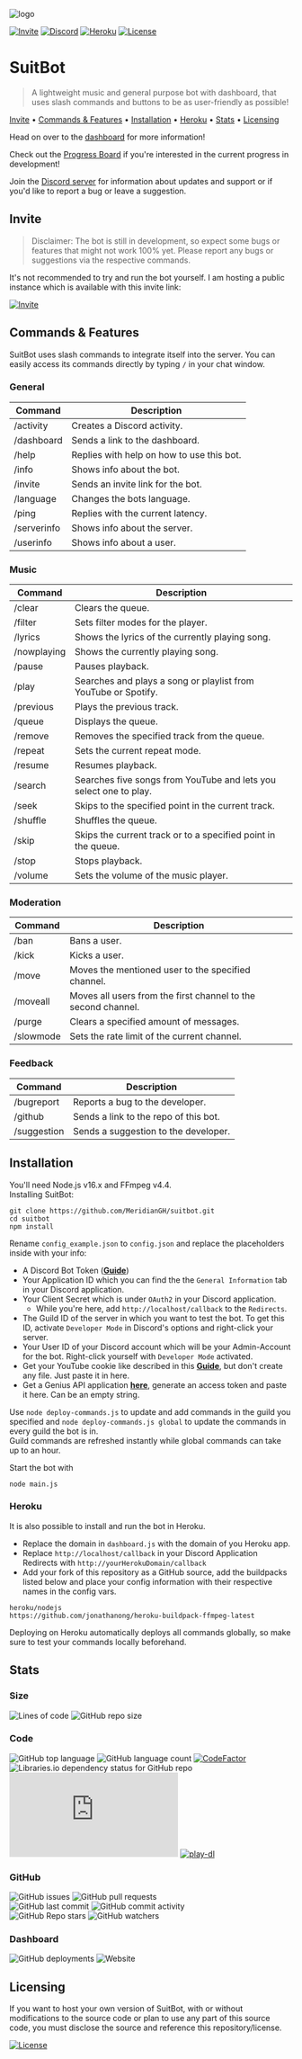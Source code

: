 ![logo](https://repository-images.githubusercontent.com/406747355/0c0fcbbd-8dab-4259-a5d6-d8cc5069ef37)

[![Invite](https://img.shields.io/static/v1?style=for-the-badge&logo=discord&label=Invite&message=SuitBot&color=000000)](https://discord.com/oauth2/authorize?client_id=887122733010411611&scope=bot%20applications.commands&permissions=2167425024)
[![Discord](https://shields.io/discord/610498937874546699?style=for-the-badge&logo=discord&label=discord)](https://discord.gg/qX2CBrrUpf)
[![Heroku](https://img.shields.io/static/v1?label=Hosted%20with&message=Heroku&color=7056bf&style=for-the-badge&logo=heroku)](https://www.heroku.com)
[![License](https://img.shields.io/github/license/MeridianGH/suitbot?logo=gnu&style=for-the-badge)](https://github.com/MeridianGH/suitbot/blob/main/LICENSE.md)

# SuitBot

> A lightweight music and general purpose bot with dashboard, that uses slash commands and buttons to be as user-friendly as possible!

[Invite](#Invite) • [Commands & Features](#Commands--Features) • [Installation](#Installation) • [Heroku](#Heroku) • [Stats](#Stats) • [Licensing](#Licensing)

Head on over to the [dashboard](https://suitbot.xyz) for more information!

Check out the [Progress Board](https://github.com/MeridianGH/suitbot/projects/1) if you're interested in the current progress in development!

Join the [Discord server](https://discord.gg/qX2CBrrUpf) for information about updates and support or if you'd like to report a bug or leave a suggestion.

## Invite
> Disclaimer: The bot is still in development, so expect some bugs or features that might not work 100% yet. Please report any bugs or suggestions via the respective commands.

It's not recommended to try and run the bot yourself. I am hosting a public instance which is available with this invite link:

[![Invite](https://img.shields.io/static/v1?style=for-the-badge&logo=discord&label=&labelColor=212121&message=Invite&color=212121)](https://discord.com/oauth2/authorize?client_id=887122733010411611&scope=bot%20applications.commands&permissions=2167425024)

## Commands & Features
SuitBot uses slash commands to integrate itself into the server. You can easily access its commands directly by typing `/` in your chat window.

### General
| Command     | Description                               |
|-------------|-------------------------------------------|
| /activity   | Creates a Discord activity.               |
| /dashboard  | Sends a link to the dashboard.            |
| /help       | Replies with help on how to use this bot. |
| /info       | Shows info about the bot.                 |
| /invite     | Sends an invite link for the bot.         |
| /language   | Changes the bots language.                |
| /ping       | Replies with the current latency.         |
| /serverinfo | Shows info about the server.              |
| /userinfo   | Shows info about a user.                  |

### Music
| Command     | Description                                                       |
|-------------|-------------------------------------------------------------------|
| /clear      | Clears the queue.                                                 |
| /filter     | Sets filter modes for the player.                                 |
| /lyrics     | Shows the lyrics of the currently playing song.                   |
| /nowplaying | Shows the currently playing song.                                 |
| /pause      | Pauses playback.                                                  |
| /play       | Searches and plays a song or playlist from YouTube or Spotify.    |
| /previous   | Plays the previous track.                                         |
| /queue      | Displays the queue.                                               |
| /remove     | Removes the specified track from the queue.                       |
| /repeat     | Sets the current repeat mode.                                     |
| /resume     | Resumes playback.                                                 |
| /search     | Searches five songs from YouTube and lets you select one to play. |
| /seek       | Skips to the specified point in the current track.                |
| /shuffle    | Shuffles the queue.                                               |
| /skip       | Skips the current track or to a specified point in the queue.     |
| /stop       | Stops playback.                                                   |
| /volume     | Sets the volume of the music player.                              |

### Moderation
| Command   | Description                                                   |
|-----------|---------------------------------------------------------------|
| /ban      | Bans a user.                                                  |
| /kick     | Kicks a user.                                                 |
| /move     | Moves the mentioned user to the specified channel.            |
| /moveall  | Moves all users from the first channel to the second channel. |
| /purge    | Clears a specified amount of messages.                        |
| /slowmode | Sets the rate limit of the current channel.                   |

### Feedback
| Command     | Description                           |
|-------------|---------------------------------------|
| /bugreport  | Reports a bug to the developer.       |
| /github     | Sends a link to the repo of this bot. |
| /suggestion | Sends a suggestion to the developer.  |

## Installation
You'll need Node.js v16.x and FFmpeg v4.4.\
Installing SuitBot:

```shell
git clone https://github.com/MeridianGH/suitbot.git
cd suitbot
npm install
```
Rename `config_example.json` to `config.json` and replace the placeholders inside with your info:
- A Discord Bot Token (**[Guide](https://discordjs.guide/preparations/setting-up-a-bot-application.html#creating-your-bot)**)
- Your Application ID which you can find the the `General Information` tab in your Discord application.
- Your Client Secret which is under `OAuth2` in your Discord application. 
  - While you're here, add `http://localhost/callback` to the `Redirects`.
- The Guild ID of the server in which you want to test the bot. To get this ID, activate `Developer Mode` in Discord's options and right-click your server.
- Your User ID of your Discord account which will be your Admin-Account for the bot. Right-click yourself with `Developer Mode` activated.
- Get your YouTube cookie like described in this **[Guide](https://github.com/play-dl/play-dl/blob/main/instructions/README.md)**, but don't create any file. Just paste it in here.
- Get a Genius API application **[here](https://docs.genius.com/)**, generate an access token and paste it here. Can be an empty string.

Use `node deploy-commands.js` to update and add commands in the guild you specified and `node deploy-commands.js global` to update the commands in every guild the bot is in.\
Guild commands are refreshed instantly while global commands can take up to an hour.

Start the bot with
```shell
node main.js
```

### Heroku
It is also possible to install and run the bot in Heroku.
- Replace the domain in `dashboard.js` with the domain of you Heroku app.
- Replace `http://localhost/callback` in your Discord Application Redirects with `http://yourHerokuDomain/callback`
- Add your fork of this repository as a GitHub source, add the buildpacks listed below and place your config information with their respective names in the config vars.
```
heroku/nodejs
https://github.com/jonathanong/heroku-buildpack-ffmpeg-latest
```

Deploying on Heroku automatically deploys all commands globally, so make sure to test your commands locally beforehand.

## Stats

### Size
![Lines of code](https://img.shields.io/tokei/lines/github/MeridianGH/suitbot?style=for-the-badge)
![GitHub repo size](https://img.shields.io/github/repo-size/MeridianGH/suitbot?style=for-the-badge)

### Code
![GitHub top language](https://img.shields.io/github/languages/top/MeridianGH/suitbot?style=for-the-badge)
![GitHub language count](https://img.shields.io/github/languages/count/MeridianGH/suitbot?style=for-the-badge)
[![CodeFactor](https://img.shields.io/codefactor/grade/github/MeridianGH/suitbot?style=for-the-badge)](https://www.codefactor.io/repository/github/meridiangh/suitbot)
\
![Libraries.io dependency status for GitHub repo](https://img.shields.io/librariesio/github/MeridianGH/suitbot?style=for-the-badge)
[![discord.js](https://img.shields.io/github/package-json/dependency-version/MeridianGH/suitbot/discord.js?color=44b868&logo=npm&style=for-the-badge)](https://www.npmjs.com/package/discord.js)
[![play-dl](https://img.shields.io/github/package-json/dependency-version/MeridianGH/suitbot/play-dl?color=44b868&logo=npm&style=for-the-badge)](https://www.npmjs.com/package/play-dl)

### GitHub
![GitHub issues](https://img.shields.io/github/issues/MeridianGH/suitbot?style=for-the-badge)
![GitHub pull requests](https://img.shields.io/github/issues-pr/MeridianGH/suitbot?style=for-the-badge)
\
![GitHub last commit](https://img.shields.io/github/last-commit/MeridianGH/suitbot?style=for-the-badge)
![GitHub commit activity](https://img.shields.io/github/commit-activity/m/MeridianGH/suitbot?style=for-the-badge)
\
![GitHub Repo stars](https://img.shields.io/github/stars/MeridianGH/suitbot?style=for-the-badge)
![GitHub watchers](https://img.shields.io/github/watchers/MeridianGH/suitbot?style=for-the-badge)

### Dashboard
![GitHub deployments](https://img.shields.io/github/deployments/MeridianGH/suitbot/suitbotxyz?label=Deployment&style=for-the-badge)
![Website](https://img.shields.io/website?down_message=offline&label=dashboard&style=for-the-badge&up_message=online&url=https%3A%2F%2Fsuitbot.xyz)

## Licensing
If you want to host your own version of SuitBot, with or without modifications to the source code or plan to use any part of this source code, you must disclose the source and reference this repository/license.

[![License](https://img.shields.io/github/license/MeridianGH/suitbot?logo=gnu&style=for-the-badge)](https://github.com/MeridianGH/suitbot/blob/main/LICENSE.md)
